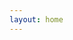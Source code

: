 ```yaml
---
layout: home
---
```


<Layout></Layout>

<style>
.VPHome .VPHero{
  display: flex;
  justify-content: center;
  align-items: center;

}
.VPHero .actions {
  display: flex;
  justify-content: 'center';
  align-items: center
}
.VPHero  .main .text{

}
</style>